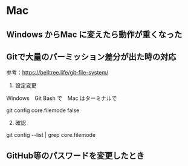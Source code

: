 # Mac

## Windows からMac に変えたら動作が重くなった

## Gitで大量のパーミッション差分が出た時の対応

参考：https://belltree.life/git-file-system/

1. 設定変更

Windows　Git Bash で　Mac はターミナルで

git config core.filemode false

2. 確認

git config --list | grep core.filemode


## GitHub等のパスワードを変更したとき
